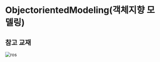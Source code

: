 # ObjectorientedModeling(객체지향 모델링)

## 참고 교재
![ros](https://user-images.githubusercontent.com/38236367/97992727-70809e80-1e26-11eb-8db1-f80d95ec1d87.jpg)
